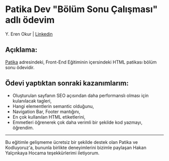 # Patika Dev "Bölüm Sonu Çalışması" adlı ödevim

Y. Eren Okur
| [Linkedin](https://www.linkedin.com/in/eren0kur/)


## Açıklama:

 [Patika](https://www.patika.dev/) adresindeki, Front-End Eğitiminin içersindeki HTML patikası bölüm sonu ödevidir.


## Ödevi yaptıktan sonraki kazanımlarım:

* Oluşturulan sayfanın SEO açısından daha performanslı olması için kulanılacak tagleri,
* Hangi elementlerin semantic olduğunu,
* Navigation Bar, Footer mantığını,
* En çok kullanılan HTML etiketlerini,
* Emmetleri öğrenerek çok daha verimli bir şekilde kod yazmayı, öğrendim.

---

Bu eğitimle gelişmeme ücretsiz bir şekilde destek olan Patika ve Kodluyoruz'a, bununla birlikte deneyimlerini bizimle  paylaşan Hakan Yalçınkaya Hocama teşekkürlerimi iletiyorum.

